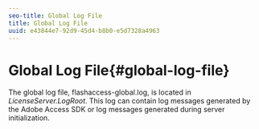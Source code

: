 ```yaml
---
seo-title: Global Log File
title: Global Log File
uuid: e43844e7-92d9-45d4-b8b0-e5d7328a4963
---
```


# Global Log File{#global-log-file}

The global log file, flashaccess-global.log, is located in *LicenseServer.LogRoot*. This log can contain log messages generated by the Adobe Access SDK or log messages generated during server initialization. 
